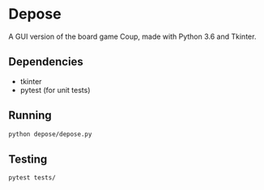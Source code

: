 # Depose

A GUI version of the board game Coup, made with Python 3.6 and Tkinter.

## Dependencies

* tkinter
* pytest (for unit tests)

## Running

```bash
python depose/depose.py
```

## Testing

```bash
pytest tests/
```